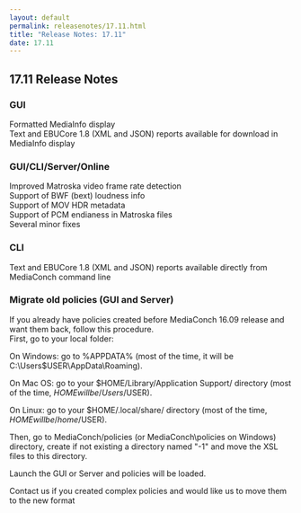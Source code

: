 ```yaml
---
layout: default
permalink: releasenotes/17.11.html
title: "Release Notes: 17.11"
date: 17.11
---
```

## 17.11 Release Notes

### GUI
Formatted MediaInfo display  
Text and EBUCore 1.8 (XML and JSON) reports available for download in MediaInfo display  

### GUI/CLI/Server/Online

Improved Matroska video frame rate detection  
Support of BWF (bext) loudness info  
Support of MOV HDR metadata  
Support of PCM endianess in Matroska files  
Several minor fixes  

### CLI

Text and EBUCore 1.8 (XML and JSON) reports available directly from MediaConch command line  

### Migrate old policies (GUI and Server)

If you already have policies created before MediaConch 16.09 release and want them back, follow this procedure.  
First, go to your local folder:  

On Windows: go to %APPDATA% (most of the time, it will be C:\Users\$USER\AppData\Roaming\).  

On Mac OS: go to your $HOME/Library/Application Support/ directory (most of the time, $HOME will be /Users/$USER).  

On Linux: go to your $HOME/.local/share/ directory (most of the time, $HOME will be /home/$USER).  

Then, go to MediaConch/policies (or MediaConch\policies on Windows) directory, create if not existing a directory named "-1" and move the XSL files to this directory.  

Launch the GUI or Server and policies will be loaded.  

Contact us if you created complex policies and would like us to move them to the new format  

